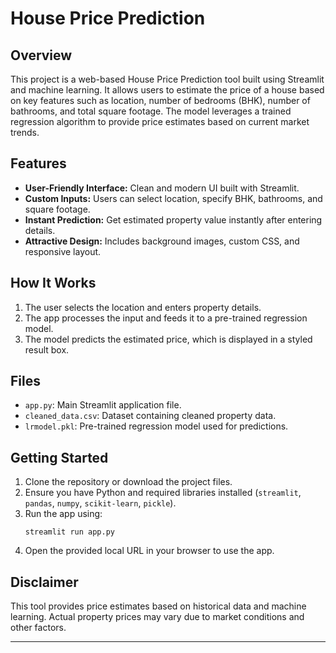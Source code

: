 # House Price Prediction

## Overview

This project is a web-based House Price Prediction tool built using Streamlit and machine learning. It allows users to estimate the price of a house based on key features such as location, number of bedrooms (BHK), number of bathrooms, and total square footage. The model leverages a trained regression algorithm to provide price estimates based on current market trends.

## Features

- **User-Friendly Interface:** Clean and modern UI built with Streamlit.
- **Custom Inputs:** Users can select location, specify BHK, bathrooms, and square footage.
- **Instant Prediction:** Get estimated property value instantly after entering details.
- **Attractive Design:** Includes background images, custom CSS, and responsive layout.

## How It Works

1. The user selects the location and enters property details.
2. The app processes the input and feeds it to a pre-trained regression model.
3. The model predicts the estimated price, which is displayed in a styled result box.

## Files

- `app.py`: Main Streamlit application file.
- `cleaned_data.csv`: Dataset containing cleaned property data.
- `lrmodel.pkl`: Pre-trained regression model used for predictions.

## Getting Started

1. Clone the repository or download the project files.
2. Ensure you have Python and required libraries installed (`streamlit`, `pandas`, `numpy`, `scikit-learn`, `pickle`).
3. Run the app using:
   ```
   streamlit run app.py
   ```
4. Open the provided local URL in your browser to use the app.

## Disclaimer

This tool provides price estimates based on historical data and machine learning. Actual property prices may vary due to market conditions and other factors.

---
